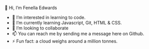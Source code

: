 👋 Hi, I’m Fenella Edwards
- 👀 I’m interested in learning to code. 
- 🌱 I’m currently learning Javascript, Git, HTML & CSS.
- 💞️ I’m looking to collaborate
- 📫 You can reach me by sending me a message here on Github. 
- ⚡ Fun fact: a cloud weighs around a million tonnes.

<!---
Fe-Edwards/Fe-Edwards is a ✨ special ✨ repository because its `README.md` (this file) appears on your GitHub profile.
You can click the Preview link to take a look at your changes.
--->
